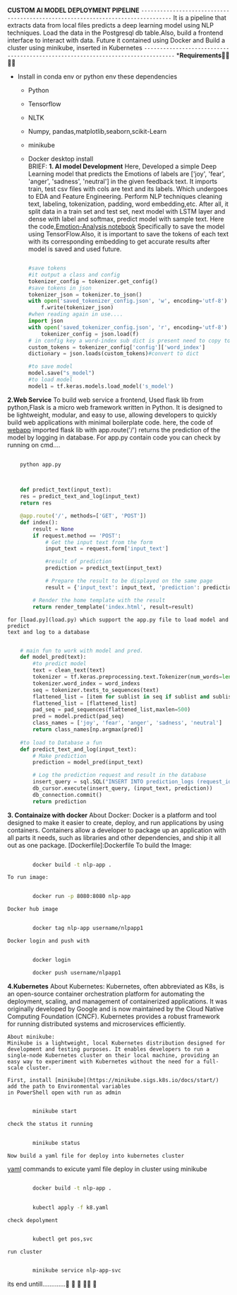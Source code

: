 **CUSTOM AI MODEL DEPLOYMENT PIPELINE**
`--------------------------------------------------------------------------------`
It is a pipeline that extracts data from local files predicts a deep learning model using NLP techniques. Load the data in the Postgresql db table.Also, build a frontend interface to interact with data. Future it contained using Docker and Build a cluster using minikube, inserted in Kubernetes
`--------------------------------------------------------------------------------`
***Requirements**🚀🚀🚀🚀
- Install in conda env or python env these dependencies
  - Python
  - Tensorflow
  - NLTK
  - Numpy, pandas,matplotlib,seaborn,scikit-Learn
  - minikube
  - Docker desktop install  
BRIEF:
**1. AI model Development**
Here, Developed a simple Deep Learning model that predicts the Emotions of labels are ['joy', 'fear', 'anger', 'sadness', 'neutral'] in the given feedback text. It imports train, test csv files with cols are text and its labels. Which undergoes to EDA and Feature Engineering. Perform NLP techniques cleaning text, labeling, tokenization, padding, word embedding,etc. After all, it split data in a train set and test set, next model with  LSTM layer and dense with label and softmax, predict model with sample text.
Here the code,[Emotion-Analysis notebook](nlp.ipynb)
Specifically to save the model using TensorFlow.Also, it is important to save the tokens of each text with its corresponding embedding to get accurate results after model is saved and used future.

    ```python
    
    #save tokens
    #it output a class and config 
    tokenizer_config = tokenizer.get_config()
    #save tokens in json
    tokenizer_json = tokenizer.to_json()
    with open('saved_tokenizer_config.json', 'w', encoding='utf-8') as f:
        f.write(tokenizer_json)
    #when reading again in use....
    import json
    with open('saved_tokenizer_config.json', 'r', encoding='utf-8') as f:
        tokenizer_config = json.load(f)
    # in config key a word-index sub dict is present need to copy to
    custom_tokens = tokenizer_config['config']['word_index']
    dictionary = json.loads(custom_tokens)#convert to dict

    #to save model
    model.save("s_model")
    #to load model
    model1 = tf.keras.models.load_model('s_model')
    
    ```
**2.Web Service**
To build web service a frontend, Used flask lib from python,Flask is a micro web framework written in Python. It is designed to be lightweight, modular, and easy to use, allowing developers to quickly build web applications with minimal boilerplate code.
here, the code of [webapp](app.py)
imported flask lib with app.route('/') returns the prediction of the model by logging in database.
For app.py contain code you can check by running on cmd....
```bash
    
    python app.py 
    
```

```py

    def predict_text(input_text):
    res = predict_text_and_log(input_text)
    return res

    @app.route('/', methods=['GET', 'POST'])
    def index():
        result = None
        if request.method == 'POST':
            # Get the input text from the form
            input_text = request.form['input_text']

            #result of prediction
            prediction = predict_text(input_text)

            # Prepare the result to be displayed on the same page
            result = {'input_text': input_text, 'prediction': prediction}

        # Render the home template with the result
        return render_template('index.html', result=result)
```


    for [load.py](load.py) which support the app.py file to load model and predict
    text and log to a database

    
```py

    # main fun to work with model and pred.
    def model_pred(text):
        #to predict model
        text = clean_text(text)
        tokenizer = tf.keras.preprocessing.text.Tokenizer(num_words=len(word_indexs) + 1, oov_token='<OOV>')
        tokenizer.word_index = word_indexs
        seq = tokenizer.texts_to_sequences(text)
        flattened_list = [item for sublist in seq if sublist and sublist[0] is not None for item in sublist]
        flattened_list = [flattened_list]
        pad_seq = pad_sequences(flattened_list,maxlen=500)
        pred = model.predict(pad_seq)
        class_names = ['joy', 'fear', 'anger', 'sadness', 'neutral']
        return class_names[np.argmax(pred)]
    
    #to load to Database a fun
    def predict_text_and_log(input_text):
        # Make prediction
        prediction = model_pred(input_text)

        # Log the prediction request and result in the database
        insert_query = sql.SQL("INSERT INTO prediction_logs (request_id, input_data, prediction_result) VALUES (uuid_generate_v4(), %s, %s);")
        db_cursor.execute(insert_query, (input_text, prediction))
        db_connection.commit()
        return prediction

```

**3. Containaize with docker**
    About Docker:
    Docker is a platform and tool designed to make it easier to create, deploy, and run applications by using containers. Containers allow a developer to package up an application with all parts it needs, such as libraries and other dependencies, and ship it all out as one package.
    [Dockerfile]:Dockerfile
    To build the Image:

```bash
    
        docker build -t nlp-app .
```

    To run image:

```bash
    
        docker run -p 8080:8080 nlp-app
```

    Docker hub image

```bash
    
        docker tag nlp-app username/nlpapp1
```

    Docker login and push with

```bash
    
        docker login

        docker push username/nlpapp1
```
**4.Kubernetes**
  About Kubernetes:
Kubernetes, often abbreviated as K8s, is an open-source container orchestration platform for automating the deployment, scaling, and management of containerized applications. It was originally developed by Google and is now maintained by the Cloud Native Computing Foundation (CNCF). Kubernetes provides a robust framework for running distributed systems and microservices efficiently.

    About minikube:
    Minikube is a lightweight, local Kubernetes distribution designed for development and testing purposes. It enables developers to run a single-node Kubernetes cluster on their local machine, providing an easy way to experiment with Kubernetes without the need for a full-scale cluster. 

    First, install [minikube](https://minikube.sigs.k8s.io/docs/start/)
    add the path to Environmental variables
    in PowerShell open with run as admin

```bash
    
        minikube start

```
    check the status it running

```bash
    
        minikube status
```
    Now build a yaml file for deploy into kubernetes cluster
[yaml][yaml]
    commands to exicute yaml file deploy in cluster using minikube

```bash

        docker build -t nlp-app .
```
```bash
    
        kubectl apply -f k8.yaml
```
    check depolyment

```bash

        kubectl get pos,svc
```
    run cluster

```bash
    
        minikube service nlp-app-svc
```

its end untill.............👋 🎉 🌟 🚀🙌 🤗
    




[yaml]: k8.yaml
